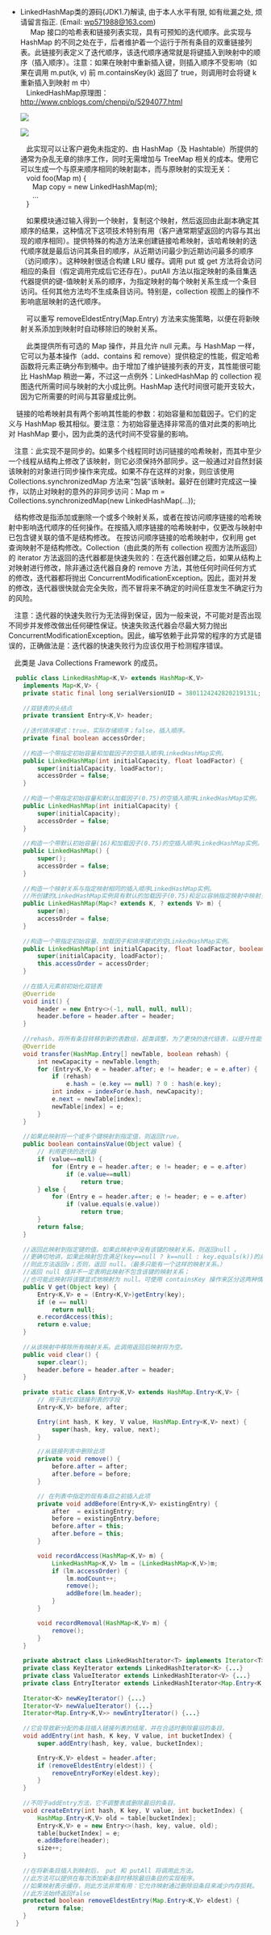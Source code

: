 * LinkedHashMap类的源码(JDK1.7)解读, 由于本人水平有限, 如有纰漏之处, 烦请留言指正. (Email: wp571988@163.com)   
   &nbsp;&nbsp; Map 接口的哈希表和链接列表实现，具有可预知的迭代顺序。此实现与 HashMap 的不同之处在于，后者维护着一个运行于所有条目的双重链接列表。此链接列表定义了迭代顺序，该迭代顺序通常就是将键插入到映射中的顺序（插入顺序）。注意：如果在映射中重新插入键，则插入顺序不受影响（如果在调用 m.put(k, v) 前 m.containsKey(k) 返回了 true，则调用时会将键 k 重新插入到映射 m 中）    
   &nbsp;&nbsp; LinkedHashMap原理图：<http://www.cnblogs.com/chenpi/p/5294077.html>
   <p><img src="http://images.cnblogs.com/cnblogs_com/wp5719/831982/o_LinkedHashMap.jpg" /></p>
   <p><img src="http://images.cnblogs.com/cnblogs_com/wp5719/831982/o_LinkedHashMap2.jpg" /></p>
   
   &nbsp;&nbsp; 此实现可以让客户避免未指定的、由 HashMap（及 Hashtable）所提供的通常为杂乱无章的排序工作，同时无需增加与 TreeMap 相关的成本。使用它可以生成一个与原来顺序相同的映射副本，而与原映射的实现无关：    
   &nbsp;&nbsp;   void foo(Map m) {      
   &nbsp;&nbsp; &nbsp;&nbsp;        Map copy = new LinkedHashMap(m);     
   &nbsp;&nbsp; &nbsp;&nbsp;       ...      
   &nbsp;&nbsp;   }
 
  &nbsp;&nbsp; 如果模块通过输入得到一个映射，复制这个映射，然后返回由此副本确定其顺序的结果，这种情况下这项技术特别有用（客户通常期望返回的内容与其出现的顺序相同）。提供特殊的构造方法来创建链接哈希映射，该哈希映射的迭代顺序就是最后访问其条目的顺序，从近期访问最少到近期访问最多的顺序（访问顺序）。这种映射很适合构建 LRU 缓存。调用 put 或 get 方法将会访问相应的条目（假定调用完成后它还存在）。putAll 方法以指定映射的条目集迭代器提供的键-值映射关系的顺序，为指定映射的每个映射关系生成一个条目访问。任何其他方法均不生成条目访问。特别是，collection 视图上的操作不影响底层映射的迭代顺序。

  &nbsp;&nbsp; 可以重写 removeEldestEntry(Map.Entry) 方法来实施策略，以便在将新映射关系添加到映射时自动移除旧的映射关系。

  &nbsp;&nbsp; 此类提供所有可选的 Map 操作，并且允许 null 元素。与 HashMap 一样，它可以为基本操作（add、contains 和 remove）提供稳定的性能，假定哈希函数将元素正确分布到桶中。由于增加了维护链接列表的开支，其性能很可能比 HashMap 稍逊一筹，不过这一点例外：LinkedHashMap 的 collection 视图迭代所需时间与映射的大小成比例。HashMap 迭代时间很可能开支较大，因为它所需要的时间与其容量成比例。

  &nbsp;&nbsp; 链接的哈希映射具有两个影响其性能的参数：初始容量和加载因子。它们的定义与 HashMap 极其相似。要注意：为初始容量选择非常高的值对此类的影响比对 HashMap 要小，因为此类的迭代时间不受容量的影响。

  &nbsp;&nbsp; 注意：此实现不是同步的。如果多个线程同时访问链接的哈希映射，而其中至少一个线程从结构上修改了该映射，则它必须保持外部同步。这一般通过对自然封装该映射的对象进行同步操作来完成。如果不存在这样的对象，则应该使用 Collections.synchronizedMap 方法来“包装”该映射。最好在创建时完成这一操作，以防止对映射的意外的非同步访问：Map m = Collections.synchronizedMap(new LinkedHashMap(...));
  
  &nbsp;&nbsp; 结构修改是指添加或删除一个或多个映射关系，或者在按访问顺序链接的哈希映射中影响迭代顺序的任何操作。在按插入顺序链接的哈希映射中，仅更改与映射中已包含键关联的值不是结构修改。 在按访问顺序链接的哈希映射中，仅利用 get 查询映射不是结构修改。Collection（由此类的所有 collection 视图方法所返回）的 iterator 方法返回的迭代器都是快速失败的：在迭代器创建之后，如果从结构上对映射进行修改，除非通过迭代器自身的 remove 方法，其他任何时间任何方式的修改，迭代器都将抛出 ConcurrentModificationException。因此，面对并发的修改，迭代器很快就会完全失败，而不冒将来不确定的时间任意发生不确定行为的风险。

  &nbsp;&nbsp; 注意：迭代器的快速失败行为无法得到保证，因为一般来说，不可能对是否出现不同步并发修改做出任何硬性保证。快速失败迭代器会尽最大努力抛出 ConcurrentModificationException。因此，编写依赖于此异常的程序的方式是错误的，正确做法是：迭代器的快速失败行为应该仅用于检测程序错误。

  &nbsp;&nbsp; 此类是 Java Collections Framework 的成员。
 
```java
  public class LinkedHashMap<K,V> extends HashMap<K,V>
    implements Map<K,V> {
    private static final long serialVersionUID = 3801124242820219131L;
    
    //双链表的头结点
    private transient Entry<K,V> header;
    
    //迭代排序模式：true，实际存储顺序；false，插入顺序。
    private final boolean accessOrder;
    
    //构造一个带指定初始容量和加载因子的空插入顺序LinkedHashMap实例。
    public LinkedHashMap(int initialCapacity, float loadFactor) {
        super(initialCapacity, loadFactor);
        accessOrder = false;
    }
    
    //构造一个带指定初始容量和默认加载因子(0.75)的空插入顺序LinkedHashMap实例。
    public LinkedHashMap(int initialCapacity) {
        super(initialCapacity);
        accessOrder = false;
    }
    
    //构造一个带默认初始容量(16)和加载因子(0.75)的空插入顺序LinkedHashMap实例。
    public LinkedHashMap() {
        super();
        accessOrder = false;
    }
    
    //构造一个映射关系与指定映射相同的插入顺序LinkedHashMap实例。
    //所创建的LinkedHashMap实例具有默认的加载因子(0.75)和足以容纳指定映射中映射关系的初始容量。
    public LinkedHashMap(Map<? extends K, ? extends V> m) {
        super(m);
        accessOrder = false;
    }
    
    //构造一个带指定初始容量、加载因子和排序模式的空LinkedHashMap实例。
    public LinkedHashMap(int initialCapacity, float loadFactor, boolean accessOrder) {
        super(initialCapacity, loadFactor);
        this.accessOrder = accessOrder;
    }
    
    //在插入元素前初始化双链表
    @Override
    void init() {
        header = new Entry<>(-1, null, null, null);
        header.before = header.after = header;
    }
    
    //rehash，将所有条目转移到新的表数组，超类调整，为了更快的迭代链表，以提升性能.
    @Override
    void transfer(HashMap.Entry[] newTable, boolean rehash) {
        int newCapacity = newTable.length;
        for (Entry<K,V> e = header.after; e != header; e = e.after) {
            if (rehash)
                e.hash = (e.key == null) ? 0 : hash(e.key);
            int index = indexFor(e.hash, newCapacity);
            e.next = newTable[index];
            newTable[index] = e;
        }
    }
    
    //如果此映射将一个或多个键映射到指定值，则返回true。
    public boolean containsValue(Object value) {
        // 利用更快的迭代器
        if (value==null) {
            for (Entry e = header.after; e != header; e = e.after)
                if (e.value==null)
                    return true;
        } else {
            for (Entry e = header.after; e != header; e = e.after)
                if (value.equals(e.value))
                    return true;
        }
        return false;
    }
    
    //返回此映射到指定键的值。如果此映射中没有该键的映射关系，则返回null 。
    //更确切地讲，如果此映射包含满足(key==null ? k==null : key.equals(k))的从键k到值v的映射关系，
    //则此方法返回v；否则，返回 null。（最多只能有一个这样的映射关系。）
    //返回 null 值并不一定表明此映射不包含该键的映射关系；
    //也可能此映射将该键显式地映射为 null。可使用 containsKey 操作来区分这两种情况。
    public V get(Object key) {
        Entry<K,V> e = (Entry<K,V>)getEntry(key);
        if (e == null)
            return null;
        e.recordAccess(this);
        return e.value;
    }
    
    //从该映射中移除所有映射关系。此调用返回后映射将为空。
    public void clear() {
        super.clear();
        header.before = header.after = header;
    }
    
    private static class Entry<K,V> extends HashMap.Entry<K,V> {
        // 用于迭代双链接列表的字段
        Entry<K,V> before, after;

        Entry(int hash, K key, V value, HashMap.Entry<K,V> next) {
            super(hash, key, value, next);
        }

        //从链接列表中删除此项
        private void remove() {
            before.after = after;
            after.before = before;
        }

        // 在列表中指定的现有条目之前插入此项
        private void addBefore(Entry<K,V> existingEntry) {
            after  = existingEntry;
            before = existingEntry.before;
            before.after = this;
            after.before = this;
        }

        void recordAccess(HashMap<K,V> m) {
            LinkedHashMap<K,V> lm = (LinkedHashMap<K,V>)m;
            if (lm.accessOrder) {
                lm.modCount++;
                remove();
                addBefore(lm.header);
            }
        }

        void recordRemoval(HashMap<K,V> m) {
            remove();
        }
    }
    
    private abstract class LinkedHashIterator<T> implements Iterator<T> {...}
    private class KeyIterator extends LinkedHashIterator<K> {...}
    private class ValueIterator extends LinkedHashIterator<V> {...}
    private class EntryIterator extends LinkedHashIterator<Map.Entry<K,V>> {...}
    
    Iterator<K> newKeyIterator() {...}
    Iterator<V> newValueIterator() {...}
    Iterator<Map.Entry<K,V>> newEntryIterator() {...}
    
    //它会导致新分配的条目插入链接列表的结尾，并在合适时删除最旧的条目。
    void addEntry(int hash, K key, V value, int bucketIndex) {
        super.addEntry(hash, key, value, bucketIndex);

        Entry<K,V> eldest = header.after;
        if (removeEldestEntry(eldest)) {
            removeEntryForKey(eldest.key);
        }
    }
    
    //不同于addEntry方法，它不调整表或删除最旧的条目。
    void createEntry(int hash, K key, V value, int bucketIndex) {
        HashMap.Entry<K,V> old = table[bucketIndex];
        Entry<K,V> e = new Entry<>(hash, key, value, old);
        table[bucketIndex] = e;
        e.addBefore(header);
        size++;
    }
    
    //在将新条目插入到映射后， put 和 putAll 将调用此方法。
    //此方法可以提供在每次添加新条目时移除最旧条目的实现程序。
    //如果映射表示缓存，则此方法非常有用：它允许映射通过删除旧条目来减少内存损耗。
    //此方法始终返回false
    protected boolean removeEldestEntry(Map.Entry<K,V> eldest) {
        return false;
    }
  }
```
